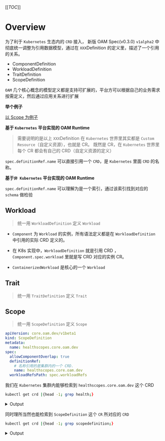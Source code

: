 [[_TOC_]]

# Overview

为了利于 `Kubernetes` 生态内的 `CRD` 接入， 新版 OAM Spec(v0.3.0) `v1alpha2`  中彻底统一调整为引用数据模型，通过在 `XXX`Definition 的定义里，描述了一个引用的关系。

- ComponentDefinition
- WorkloadDefinition
- TraitDefinition
- ScopeDefinition

`OAM` 几个核心概念的模型定义都是支持可扩展的，平台方可以根据自己的业务需求按需定义，然后通过应用关系进行扩展

**举个例子**

[以 Scope 为例子](#scope)

**基于 `Kubernetes` 平台实现的 OAM Runtime**

> 需要说明的是以上 `XXX`Definition 在 `Kubernetes` 世界里其实都是 `Custom Resource`（自定义资源），也就是 CR。
> 既然是 CR，在 `Kubernetes`  世界里每个 CR 都会有自己的 CRD（自定义资源的定义）

`spec.definitionRef.name`  可以直接引用一个 `CRD`，是 `Kubernetes` 里面 `CRD` 的名称。

**基于`非 Kubernetes` 平台实现的 OAM Runtime**

`spec.definitionRef.name`  可以理解为是一个索引，通过该索引找到对应的 `schema` 做检验

## Workload

> 统一用 `WorkloadDefinition`  定义  `Workload`

- `Component`  为  `Workload` 的实例，所有语法定义都是在 `WorkloadDefinition`  中引用的实际 CRD 定义的。

- 在 K8s 实现中，`WorkloadDefinition` 就是引用 CRD ，`Component.spec.workload` 里就是写 CRD 对应的实例 CR。
- `ContainerizedWorkload` 是核心的一个 `Workload`

## Trait

> 统一用 `TraitDefinition`  定义  `Trait`

## Scope

> 统一用 `ScopeDefinition`  定义  `Scope`

```yaml
apiVersion: core.oam.dev/v1beta1
kind: ScopeDefinition
metadata:
  name: healthscopes.core.oam.dev
spec:
  allowComponentOverlap: true
  definitionRef:
    # 名称引用的是集群内的一个 CRD.
    name: healthscopes.core.oam.dev
  workloadRefsPath: spec.workloadRefs
```

我们在 `Kubernetes`  集群内能够检索到 `healthscopes.core.oam.dev` 这个 CRD

```bash
kubectl get crd |{head -1; grep health;}
```

<details>
    <summary>Output</summary>

```bash
NAME                                                CREATED AT
healthscopes.core.oam.dev                           2021-07-25T12:36:23Z
```

</details>

同时理所当然也能检索到 `ScopeDefinition`  这个 `CR` 所对应的 `CRD`

```bash
kubectl get crd |{head -1; grep scopedefinition;}
```

<details>
	<summary>Output</summary>

```bash
NAME                                                CREATED AT
scopedefinitions.core.oam.dev                       2021-07-25T12:36:23Z
```

</details>
